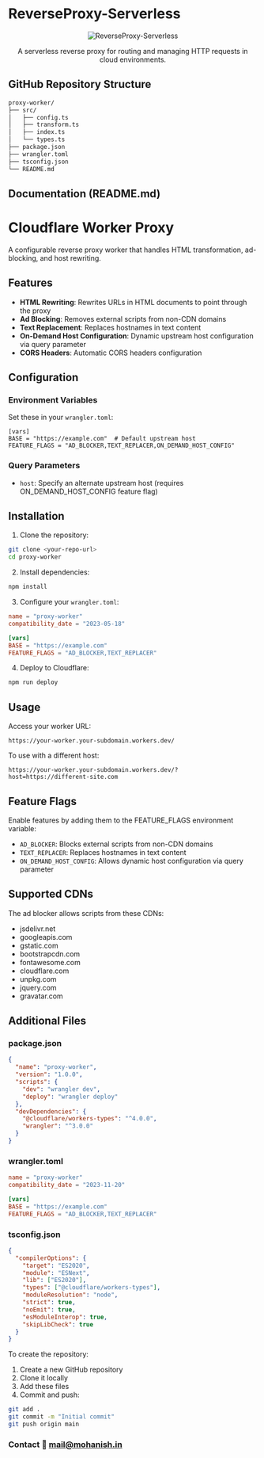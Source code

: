 # ReverseProxy-Serverless

<p align="center">
  <img src="https://cf-assets.www.cloudflare.com/slt3lc6tev37/3msJRtqxDysQslvrKvEf8x/f7f54c9a2cad3e4586f58e8e0e305389/reverse_proxy_flow.png" alt="ReverseProxy-Serverless">
</p>

<p align="center">
  A serverless reverse proxy for routing and managing HTTP requests in cloud environments.
</p>

## GitHub Repository Structure
```bash
proxy-worker/
├── src/
│   ├── config.ts
│   ├── transform.ts
│   ├── index.ts
│   └── types.ts
├── package.json
├── wrangler.toml
├── tsconfig.json
└── README.md
```

## Documentation (README.md)

# Cloudflare Worker Proxy

A configurable reverse proxy worker that handles HTML transformation, ad-blocking, and host rewriting.

## Features

- **HTML Rewriting**: Rewrites URLs in HTML documents to point through the proxy
- **Ad Blocking**: Removes external scripts from non-CDN domains
- **Text Replacement**: Replaces hostnames in text content
- **On-Demand Host Configuration**: Dynamic upstream host configuration via query parameter
- **CORS Headers**: Automatic CORS headers configuration

## Configuration

### Environment Variables
Set these in your `wrangler.toml`:

```
[vars]
BASE = "https://example.com"  # Default upstream host
FEATURE_FLAGS = "AD_BLOCKER,TEXT_REPLACER,ON_DEMAND_HOST_CONFIG"
```

### Query Parameters
- `host`: Specify an alternate upstream host (requires ON_DEMAND_HOST_CONFIG feature flag)

## Installation

1. Clone the repository:
```bash
git clone <your-repo-url>
cd proxy-worker
```

2. Install dependencies:
```bash
npm install
```

3. Configure your `wrangler.toml`:
```toml
name = "proxy-worker"
compatibility_date = "2023-05-18"

[vars]
BASE = "https://example.com"
FEATURE_FLAGS = "AD_BLOCKER,TEXT_REPLACER"
```

4. Deploy to Cloudflare:
```bash
npm run deploy
```

## Usage

Access your worker URL:
```
https://your-worker.your-subdomain.workers.dev/
```

To use with a different host:
```
https://your-worker.your-subdomain.workers.dev/?host=https://different-site.com
```

## Feature Flags

Enable features by adding them to the FEATURE_FLAGS environment variable:

- `AD_BLOCKER`: Blocks external scripts from non-CDN domains
- `TEXT_REPLACER`: Replaces hostnames in text content
- `ON_DEMAND_HOST_CONFIG`: Allows dynamic host configuration via query parameter

## Supported CDNs

The ad blocker allows scripts from these CDNs:
- jsdelivr.net
- googleapis.com
- gstatic.com
- bootstrapcdn.com
- fontawesome.com
- cloudflare.com
- unpkg.com
- jquery.com
- gravatar.com


## Additional Files

### package.json
```json
{
  "name": "proxy-worker",
  "version": "1.0.0",
  "scripts": {
    "dev": "wrangler dev",
    "deploy": "wrangler deploy"
  },
  "devDependencies": {
    "@cloudflare/workers-types": "^4.0.0",
    "wrangler": "^3.0.0"
  }
}
```

### wrangler.toml
```toml
name = "proxy-worker"
compatibility_date = "2023-11-20"

[vars]
BASE = "https://example.com"
FEATURE_FLAGS = "AD_BLOCKER,TEXT_REPLACER"
```

### tsconfig.json
```json
{
  "compilerOptions": {
    "target": "ES2020",
    "module": "ESNext",
    "lib": ["ES2020"],
    "types": ["@cloudflare/workers-types"],
    "moduleResolution": "node",
    "strict": true,
    "noEmit": true,
    "esModuleInterop": true,
    "skipLibCheck": true
  }
}
```

To create the repository:
1. Create a new GitHub repository
2. Clone it locally
3. Add these files
4. Commit and push:
```bash
git add .
git commit -m "Initial commit"
git push origin main
```

### Contact 📧 mail@mohanish.in
